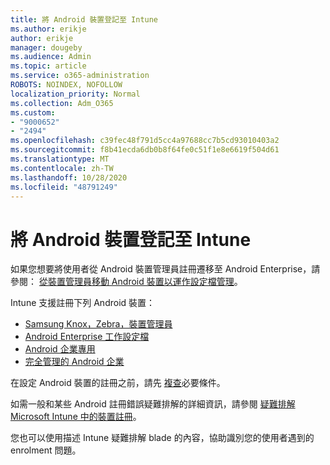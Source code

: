```yaml
---
title: 將 Android 裝置登記至 Intune
ms.author: erikje
author: erikje
manager: dougeby
ms.audience: Admin
ms.topic: article
ms.service: o365-administration
ROBOTS: NOINDEX, NOFOLLOW
localization_priority: Normal
ms.collection: Adm_O365
ms.custom:
- "9000652"
- "2494"
ms.openlocfilehash: c39fec48f791d5cc4a97688cc7b5cd93010403a2
ms.sourcegitcommit: f8b41ecda6db0b8f64fe0c51f1e8e6619f504d61
ms.translationtype: MT
ms.contentlocale: zh-TW
ms.lasthandoff: 10/28/2020
ms.locfileid: "48791249"
---
```

# <a name="enrolling-android-devices-into-intune"></a>將 Android 裝置登記至 Intune

如果您想要將使用者從 Android 裝置管理員註冊遷移至 Android Enterprise，請參閱： [從裝置管理員移動 Android 裝置以運作設定檔管理](https://docs.microsoft.com/mem/intune/enrollment/android-move-device-admin-work-profile)。

Intune 支援註冊下列 Android 裝置：  

- [Samsung Knox，Zebra，裝置管理員](https://docs.microsoft.com/mem/intune/enrollment/android-enroll-device-administrator)
- [Android Enterprise 工作設定檔](https://docs.microsoft.com/mem/intune/enrollment/android-enterprise-overview)
- [Android 企業專用](https://docs.microsoft.com/mem/intune/enrollment/android-dedicated-devices-fully-managed-enroll)
- [完全管理的 Android 企業](https://docs.microsoft.com/mem/intune/enrollment/android-fully-managed-enroll)

在設定 Android 裝置的註冊之前，請先 [複查](https://docs.microsoft.com/intune/enrollment/android-enroll)必要條件。  

如需一般和某些 Android 註冊錯誤疑難排解的詳細資訊，請參閱 [疑難排解 Microsoft Intune 中的裝置註冊](https://docs.microsoft.com/mem/intune/enrollment/troubleshoot-android-enrollment)。

您也可以使用描述 Intune 疑難排解 blade 的內容，協助識別您的使用者遇到的 enrolment 問題。
